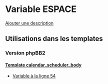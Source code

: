 # Variable ESPACE
[Ajouter une description](https://fa-tvars.appspot.com/var/ESPACE)

## Utilisations dans les templates

### Version phpBB2

#### [Template calendar_scheduler_body](subsilver/calendar_scheduler_body.md)
* [Variable &agrave; la ligne 54](../subsilver/calendar_scheduler_body.tpl#L54)